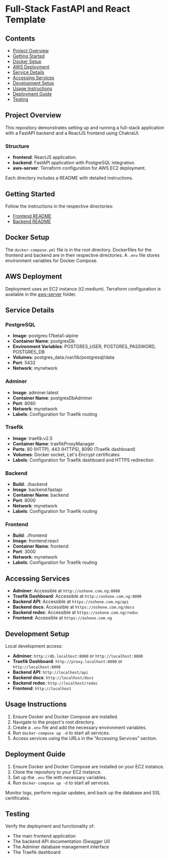 # Full-Stack FastAPI and React Template

## Contents

- [Project Overview](#project-overview)
- [Getting Started](#getting-started)
- [Docker Setup](#docker-setup)
- [AWS Deployment](#aws-deployment)
- [Service Details](#service-details)
- [Accessing Services](#accessing-services)
- [Development Setup](#development-setup)
- [Usage Instructions](#usage-instructions)
- [Deployment Guide](#deployment-guide)
- [Testing](#testing)

## Project Overview

This repository demonstrates setting up and running a full-stack application with a FastAPI backend and a ReactJS frontend using ChakraUI.

### Structure

- **frontend**: ReactJS application.
- **backend**: FastAPI application with PostgreSQL integration.
- **aws-server**: Terraform configuration for AWS EC2 deployment.

Each directory includes a README with detailed instructions.

## Getting Started

Follow the instructions in the respective directories:

- [Frontend README](./frontend/README.md)
- [Backend README](./backend/README.md)

## Docker Setup

The `docker-compose.yml` file is in the root directory. Dockerfiles for the frontend and backend are in their respective directories. A `.env` file stores environment variables for Docker Compose.

## AWS Deployment

Deployment uses an EC2 instance (t2.medium). Terraform configuration is available in the [aws-server](./aws-server/) folder.

## Service Details

### PostgreSQL

- **Image**: postgres:17beta1-alpine
- **Container Name**: postgresDb
- **Environment Variables**: POSTGRES_USER, POSTGRES_PASSWORD, POSTGRES_DB
- **Volumes**: postgres_data:/var/lib/postgresql/data
- **Port**: 5432
- **Network**: mynetwork

### Adminer

- **Image**: adminer:latest
- **Container Name**: postgresDbAdminer
- **Port**: 8080
- **Network**: mynetwork
- **Labels**: Configuration for Traefik routing

### Traefik

- **Image**: traefik:v2.5
- **Container Name**: traefikProxyManager
- **Ports**: 80 (HTTP), 443 (HTTPS), 8090 (Traefik dashboard)
- **Volumes**: Docker socket, Let's Encrypt certificates
- **Labels**: Configuration for Traefik dashboard and HTTPS redirection

### Backend

- **Build**: ./backend
- **Image**: backend:fastapi
- **Container Name**: backend
- **Port**: 8000
- **Network**: mynetwork
- **Labels**: Configuration for Traefik routing

### Frontend

- **Build**: ./frontend
- **Image**: frontend:react
- **Container Name**: frontend
- **Port**: 3000
- **Network**: mynetwork
- **Labels**: Configuration for Traefik routing

## Accessing Services

- **Adminer**: Accessible at `http://oshone.com.ng:8080`
- **Traefik Dashboard**: Accessible at `http://oshone.com.ng:8090`
- **Backend API**: Accessible at `https://oshone.com.ng/api`
- **Backend docs**: Accessible at `https://oshone.com.ng/docs`
- **Backend redoc**: Accessible at `https://oshone.com.ng/redoc`
- **Frontend**: Accessible at `https://oshone.com.ng`

## Development Setup

Local development access:

- **Adminer**: `http://db.localhost:8080` or `http://localhost:8080`
- **Traefik Dashboard**: `http://proxy.localhost:8090` or `http://localhost:8090`
- **Backend API**: `http://localhost/api`
- **Backend docs**: `http://localhost/docs`
- **Backend redoc**: `http://localhost/redoc`
- **Frontend**: `http://localhost`

## Usage Instructions

1. Ensure Docker and Docker Compose are installed.
2. Navigate to the project's root directory.
3. Create a `.env` file and add the necessary environment variables.
4. Run `docker-compose up -d` to start all services.
5. Access services using the URLs in the "Accessing Services" section.

## Deployment Guide

1. Ensure Docker and Docker Compose are installed on your EC2 instance.
2. Clone the repository to your EC2 instance.
3. Set up the `.env` file with necessary variables.
4. Run `docker-compose up -d` to start all services.

Monitor logs, perform regular updates, and back up the database and SSL certificates.

## Testing

Verify the deployment and functionality of:

- The main frontend application
- The backend API documentation (Swagger UI)
- The Adminer database management interface
- The Traefik dashboard